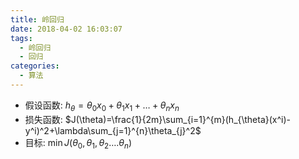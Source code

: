 ```yaml
---
title: 岭回归
date: 2018-04-02 16:03:07
tags: 
  - 岭回归
  - 回归
categories:
  - 算法
---
```



- 假设函数: $h_{\theta}=\theta_{0}x_{0}+\theta_{1}x_{1}+…+\theta_{n}x_{n}$
- 损失函数: $J(\theta)=\frac{1}{2m}\sum_{i=1}^{m}(h_{\theta}(x^i)-y^i)^2+\lambda\sum_{j=1}^{n}\theta_{j}^2$
- 目标: $\min J(\theta_{0},\theta_{1},\theta_{2}….\theta_{n})$

